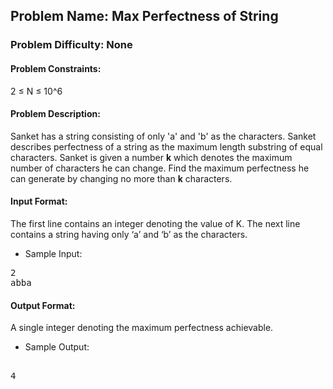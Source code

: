 ## Problem Name: Max Perfectness of String
### Problem Difficulty: None
#### Problem Constraints: 
2 ≤ N ≤ 10^6

#### Problem Description:
Sanket has a string consisting of only 'a' and 'b' as the characters. Sanket describes perfectness of a string as the maximum length substring of equal characters. Sanket is given a number **k** which denotes the maximum number of characters he can change. Find the maximum perfectness he can generate by changing no more than **k** characters.

#### Input Format: 
The first line contains an integer denoting the value of K.
The next line contains a string having only ‘a’ and ‘b’ as the characters.
* Sample Input: 
<pre>
2
abba
</pre>

#### Output Format: 
A single integer denoting the maximum perfectness achievable.
* Sample Output:
<pre> 
4
</pre>